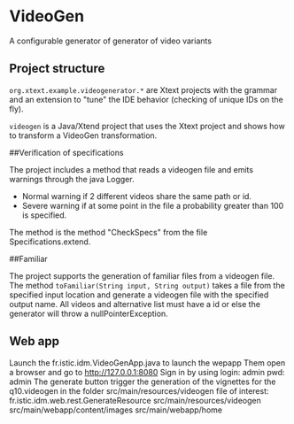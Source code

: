 # VideoGen

A configurable generator of generator of video variants 

## Project structure

`org.xtext.example.videogenerator.*` are Xtext projects with the grammar and an extension to "tune" the IDE behavior (checking of unique IDs on the fly). 

`videogen` is a Java/Xtend project that uses the Xtext project and shows how to transform a VideoGen transformation.  


##Verification of specifications

The project includes a method that reads a videogen file and emits warnings through the java Logger.
- Normal warning if 2 different videos share the same path or id.
- Severe warning if at some point in the file a probability greater than 100 is specified.

The method is the method "CheckSpecs" from the file Specifications.extend.

##Familiar

The project supports the generation of familiar files from a videogen file. The method `toFamiliar(String input, String output)` takes a file from the specified input location and generate a videogen file with the specified output name. All videos and alternative list must have a id or else the generator will throw a nullPointerException.


## Web app
Launch the fr.istic.idm.VideoGenApp.java to launch the wepapp
Them open a browser and go to http://127.0.0.1:8080
Sign in by using login: admin pwd: admin
The generate button trigger the generation of the vignettes for the q10.videogen in the folder src/main/resources/videogen
file of interest:
fr.istic.idm.web.rest.GenerateResource
src/main/resources/videogen
src/main/webapp/content/images
src/main/webapp/home
